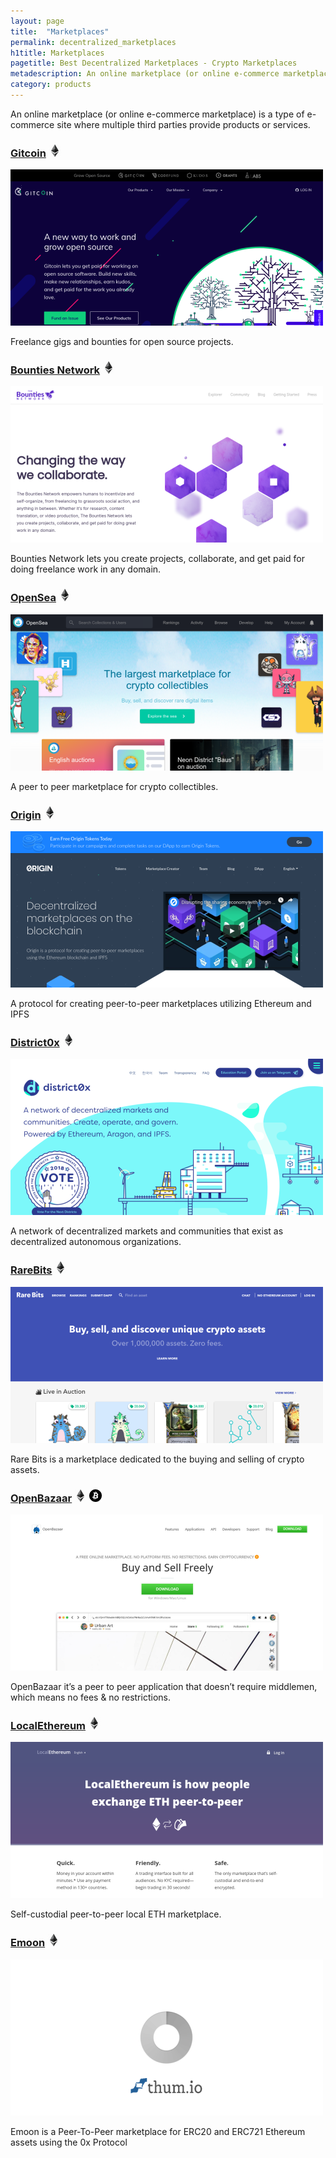 ```yaml
---
layout: page
title:  "Marketplaces"
permalink: decentralized_marketplaces
h1title: Marketplaces
pagetitle: Best Decentralized Marketplaces - Crypto Marketplaces
metadescription: An online marketplace (or online e-commerce marketplace) is a type of e-commerce site where multiple third parties provide products or services.
category: products
---
```


An online marketplace (or online e-commerce marketplace) is a type of e-commerce site where multiple third parties provide products or services.

### [Gitcoin](https://gitcoin.co/) ![](/images/ether.png)

![](/images/output_md/httpsgitcoinco.png)

Freelance gigs and bounties for open source projects.

### [Bounties Network](https://bounties.network/) ![](/images/ether.png)

![](/images/output_md/httpsbountiesnetwork.png)

Bounties Network lets you create projects, collaborate, and get paid for doing freelance work in any domain.

### [OpenSea](https://opensea.io/) ![](/images/ether.png)

![](/images/output_md/httpsopenseaio.png)

A peer to peer marketplace for crypto collectibles.

### [Origin](https://www.originprotocol.com/en) ![](/images/ether.png)

![](/images/output_md/httpswwworiginprotocolcomen.png)

A protocol for creating peer-to-peer marketplaces utilizing Ethereum and IPFS

### [District0x](https://district0x.io/) ![](/images/ether.png)

![](/images/output_md/httpsdistrict0xio.png)

A network of decentralized markets and communities that exist as decentralized autonomous organizations.

### [RareBits](https://rarebits.io/) ![](/images/ether.png)

![](/images/output_md/httpsrarebitsio.png)

Rare Bits is a marketplace dedicated to the buying and selling of crypto assets.

### [OpenBazaar](https://openbazaar.org/) ![](/images/ether.png) ![](/images/btc.png)

![](/images/output_md/httpsopenbazaarorg.png)

 OpenBazaar it’s a peer to peer application that doesn’t require middlemen, which means no fees & no restrictions.

### [LocalEthereum](https://localethereum.com/) ![](/images/ether.png)

![](/images/output_md/httpslocalethereumcom.png)

Self-custodial peer-to-peer local ETH marketplace.

### [Emoon](https://www.emoon.io/) ![](/images/ether.png)

![](/images/output_md/httpswwwemoonio.png)

Emoon is a Peer-To-Peer marketplace for ERC20 and ERC721 Ethereum assets using the 0x Protocol
